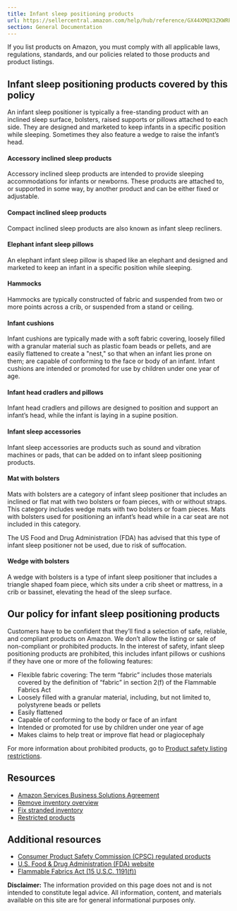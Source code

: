 ```yaml
---
title: Infant sleep positioning products
url: https://sellercentral.amazon.com/help/hub/reference/GX44XMQX3ZKWRPZR
section: General Documentation
---
```


If you list products on Amazon, you must comply with all applicable laws,
regulations, standards, and our policies related to those products and product
listings.

## Infant sleep positioning products covered by this policy

An infant sleep positioner is typically a free-standing product with an
inclined sleep surface, bolsters, raised supports or pillows attached to each
side. They are designed and marketed to keep infants in a specific position
while sleeping. Sometimes they also feature a wedge to raise the infant’s
head.

#### Accessory inclined sleep products

Accessory inclined sleep products are intended to provide sleeping
accommodations for infants or newborns. These products are attached to, or
supported in some way, by another product and can be either fixed or
adjustable.

#### Compact inclined sleep products

Compact inclined sleep products are also known as infant sleep recliners.

#### Elephant infant sleep pillows

An elephant infant sleep pillow is shaped like an elephant and designed and
marketed to keep an infant in a specific position while sleeping.

#### Hammocks

Hammocks are typically constructed of fabric and suspended from two or more
points across a crib, or suspended from a stand or ceiling.

#### Infant cushions

Infant cushions are typically made with a soft fabric covering, loosely filled
with a granular material such as plastic foam beads or pellets, and are easily
flattened to create a "nest," so that when an infant lies prone on them; are
capable of conforming to the face or body of an infant. Infant cushions are
intended or promoted for use by children under one year of age.

#### Infant head cradlers and pillows

Infant head cradlers and pillows are designed to position and support an
infant’s head, while the infant is laying in a supine position.

#### Infant sleep accessories

Infant sleep accessories are products such as sound and vibration machines or
pads, that can be added on to infant sleep positioning products.

#### Mat with bolsters

Mats with bolsters are a category of infant sleep positioner that includes an
inclined or flat mat with two bolsters or foam pieces, with or without straps.
This category includes wedge mats with two bolsters or foam pieces. Mats with
bolsters used for positioning an infant’s head while in a car seat are not
included in this category.

The US Food and Drug Administration (FDA) has advised that this type of infant
sleep positioner not be used, due to risk of suffocation.

#### Wedge with bolsters

A wedge with bolsters is a type of infant sleep positioner that includes a
triangle shaped foam piece, which sits under a crib sheet or mattress, in a
crib or bassinet, elevating the head of the sleep surface.

## Our policy for infant sleep positioning products

Customers have to be confident that they’ll find a selection of safe,
reliable, and compliant products on Amazon. We don’t allow the listing or sale
of non-compliant or prohibited products. In the interest of safety, infant
sleep positioning products are prohibited, this includes infant pillows or
cushions if they have one or more of the following features:

  * Flexible fabric covering: The term “fabric” includes those materials covered by the definition of “fabric” in section 2(f) of the Flammable Fabrics Act
  * Loosely filled with a granular material, including, but not limited to, polystyrene beads or pellets
  * Easily flattened
  * Capable of conforming to the body or face of an infant
  * Intended or promoted for use by children under one year of age
  * Makes claims to help treat or improve flat head or plagiocephaly

For more information about prohibited products, go to [Product safety listing
restrictions](/help/hub/reference/external/GRLKLZ6WQ9R259LC).

## Resources

  * [Amazon Services Business Solutions Agreement](/help/hub/reference/external/G1791)
  * [Remove inventory overview](/help/hub/reference/external/G200280650)
  * [Fix stranded inventory](/inventoryplanning/stranded-inventory/)
  * [Restricted products](/gp/help/external/G200164330)

## Additional resources

  * [Consumer Product Safety Commission (CPSC) regulated products](https://www.cpsc.gov/Business--Manufacturing/Business-Education/childrens-products)
  * [U.S. Food & Drug Administration (FDA) website](https://www.fda.gov/forconsumers/consumerupdates/ucm227575.htm)
  * [Flammable Fabrics Act (15 U.S.C. 1191(f))](https://www.law.cornell.edu/uscode/text/15/1191)

**Disclaimer:** The information provided on this page does not and is not
intended to constitute legal advice. All information, content, and materials
available on this site are for general informational purposes only.

